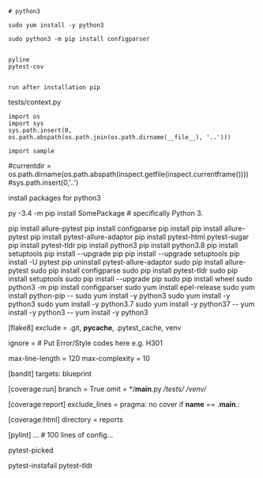     # python3 
  
    sudo yum install -y python3

    sudo python3 -m pip install configparser


    pyline 
    pytest-cov


    run after installation pip 





tests/context.py 

```
import os
import sys
sys.path.insert(0, os.path.abspath(os.path.join(os.path.dirname(__file__), '..')))

import sample
```





#currentdir = os.path.dirname(os.path.abspath(inspect.getfile(inspect.currentframe())))
#sys.path.insert(0,'..')



install packages for python3 

py -3.4 -m pip install SomePackage  # specifically Python 3.





pip install allure-pytest
pip install configparse
pip install pip install allure-pytest
pip install pytest-allure-adaptor
pip install pytest-html pytest-sugar
pip install pytest-tldr
pip install python3
pip install python3.8
pip install setuptools
pip install --upgrade pip
pip install --upgrade  setuptools
pip install -U pytest
pip uninstall pytest-allure-adaptor
sudo pip install allure-pytest
sudo pip install configparse
sudo pip install pytest-tldr
sudo pip install setuptools
sudo pip install --upgrade pip
sudo pip install wheel
sudo python3 -m pip install configparser
sudo yum install epel-release
sudo yum install python-pip
-- sudo yum install -y python3
sudo yum install -y python3
sudo yum install -y python3.7
sudo yum install -y python37
-- yum install -y python3
-- yum install -y python3





[flake8]
exclude =
    .git,
    __pycache__,
    .pytest_cache,
    venv

ignore =
    # Put Error/Style codes here e.g. H301

max-line-length = 120
max-complexity = 10

[bandit]
targets: blueprint

[coverage:run]
branch = True
omit =
    */__main__.py
    */tests/*
    */venv/*

[coverage:report]
exclude_lines =
    pragma: no cover
    if __name__ == .__main__.:

[coverage:html]
directory = reports

[pylint]
...  # 100 lines of config...





pytest-picked

pytest-instafail
pytest-tldr











